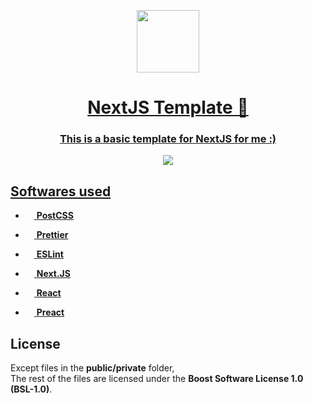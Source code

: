 <!-- HTML:START -->
<p align="center">
  <a href="https://nextjs.org" />
  <img src="https://cdn.worldvectorlogo.com/logos/next-js.svg" height=100 width=100 />
</p>
<div align="center">
  <!-- TITLE:START --> 
  <h1>NextJS Template 👋</h1>
  <h3>This is a basic template for NextJS for me :)</h4>
  <!-- TITLE:END --> 

  <!-- BADGES:START -->
  <a aria-label="Vercel logo" href="https://vercel.com"/>
  <img src="https://img.shields.io/badge/MADE%20BY%20Vercel-000000.svg?style=for-the-badge&logo=Vercel&labelColor=000">
  <!-- BADGES:END --> 
</div>  

<!-- MD:START -->
## Softwares used
<!-- MD:END -->

<!-- HTML:START -->
<div align="left">

  - <a href="https://postcss.org">
    <img src="https://cdn.worldvectorlogo.com/logos/postcss.svg" height=14 width=14 /> <b>PostCSS</b>
  </a>

  - <a href="https://prettier.io/">
    <img src="https://cdn.worldvectorlogo.com/logos/prettier-1.svg" height=14 width=14 />
    <b>Prettier</b>
  </a>

  - <a href="https://eslint.org/">
    <img src="https://cdn.worldvectorlogo.com/logos/eslint-1.svg" height=14 width=14 />
    <b>ESLint</b>
  </a>

  - <a href="https://nextjs.org">
    <img src="https://cdn.worldvectorlogo.com/logos/next-js.svg" height=14 width=14 />
    <b>Next.JS</b>
  </a>

  - <a href="https://reactjs.org/">
    <img src="https://cdn.worldvectorlogo.com/logos/react-2.svg" height=14 width=14 />
    <b>React</b>
  </a>

  - <a href="https://preactjs.com/">
    <img src="https://cdn.worldvectorlogo.com/logos/preact.svg" height=14 width=14 />
    <b>Preact</b>
  </a>

</div>
<!-- HTML:END --> 

<!-- MD:START -->
## License
Except files in the **public/private** folder,
<br />
The rest of the files are licensed under the **Boost Software License 1.0 (BSL-1.0)**.
<!-- MD:END -->